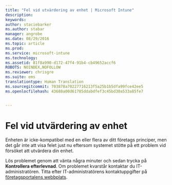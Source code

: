 ```yaml
---
title: "Fel vid utvärdering av enhet | Microsoft Intune"
description: 
keywords: 
author: staciebarker
ms.author: stabar
manager: angrobe
ms.date: 08/29/2016
ms.topic: article
ms.prod: 
ms.service: microsoft-intune
ms.technology: 
ms.assetid: 81f8a990-d172-47f4-91b4-cb49652accf6
ROBOTS: NOINDEX,NOFOLLOW
ms.reviewer: chrisgre
ms.suite: ems
translationtype: Human Translation
ms.sourcegitcommit: 703878a70227716213f5a25b1b5dfa99fce42ee5
ms.openlocfilehash: 43688a00d61785ddabdfef3c45bd30a533a85fe7


---
```



# Fel vid utvärdering av enhet
Enheten är icke-kompatibel med en eller flera av ditt företags principer, men det går inte att visa felet just nu eftersom systemet stötte på ett problem vid försöket att utvärdera din enhet.  

Lös problemet genom att vänta några minuter och sedan trycka på **Kontrollera efterlevnad**. Om problemet kvarstår kontaktar du IT-administratören. Titta efter IT-administratörens kontaktuppgifter på [företagsportalens webbplats](http://portal.manage.microsoft.com).



<!--HONumber=Oct16_HO2-->


